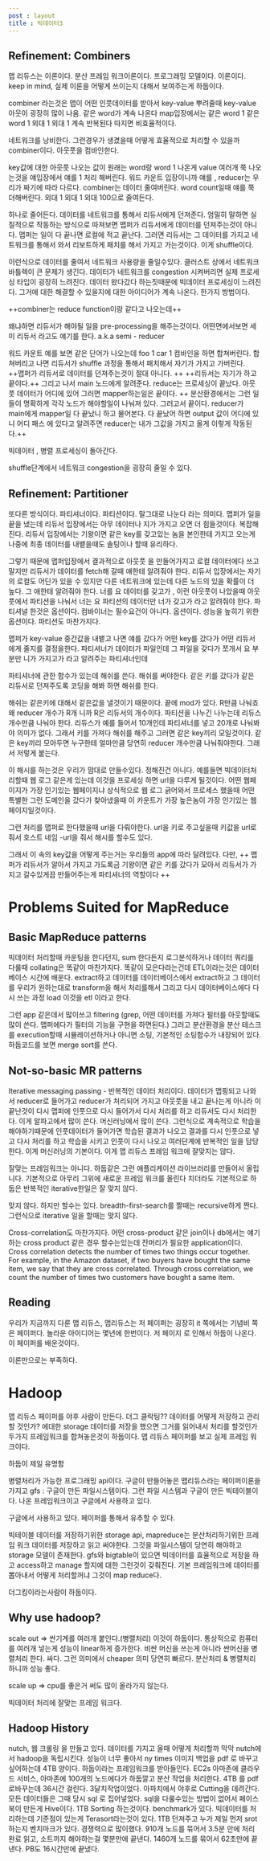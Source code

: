 ```yaml
---
post : layout
title : 빅데이터3
---
```


## Refinement: Combiners
맵 리듀스는 이론이다. 분산 프레임 워크이론이다.
프로그래밍 모델이다.
이론이다. keep in mind, 실제 이론을 어떻게 쓰이는지 대해서 보여주는게 하둡이다.

combiner 라는것은 맵이 어떤 인풋데이터를 받아서 key-value 뿌려줄때 key-value 아웃이 굉장히 많이 나옴.
같은 word가 계속 나온다 map입장에서는 같은 word 1 같은 word 1 외대 1 외대 1 계속 반복된다 따지면 비효율적이다.

네트워크를 낭비한다. 그런경우가 생겼을때 어떻게 효율적으로 처리할 수 있을까
combiner이다. 아웃풋을 컴바인한다.

key값에 대한 아웃풋 나오는 값이 원래는 word랑 word 1 나온게 
value 여러개 쭉 나오는것을 얘입장에서 얘를 1 처리 해버린다.
워드 카운트 입장이니까 얘를 , reducer는 우리가 짜기에 따라 다르다. 
combiner는 데이터 줄여버린다. word count일때 얘를 쭉 더해버린다. 
외대 1 외대 1 외대 100으로 줄여든다. 

하나로 줄어든다. 데이터를 네트워크를 통해서 리듀서에게 던져준다. 
엄밀히 말하면 실질적으로 작동하는 방식으로 따져보면 맵퍼가 리듀서에게 데이터를 던져주는것이 아니다.
맵퍼는 일이 다 끝나면 로컬에 적고 끝난다. 그러면 리듀서는 그 데이터를  가지고 네트워크를 통해서 와서 리보트하게 패치를 해서 가지고 가는것이다. 이게 shuffle이다. 

이런식으로 데이터를 줄여서 네트워크 사용량을 줄일수있다. 클러스트 상에서 네트워크 바틀렉이 큰 문제가 생긴다.
데이터가 네트워크를 congestion 시켜버리면 실제 프로세싱 타입이 굉장히 느려진다. 데이터 왔다갔다 하는짓때문에 빅데이터 프로세싱이 느려진다. 그거에 대한 해결할 수 있을지에 대한 아이디어가 계속 나온다.
한가지 방법이다.

++combiner는 reduce function이랑 같다고 나오는데++

왜냐하면 리듀서가 해야될 일을 pre-processing을 해주는것이다.
어떤면에서보면 세미 리듀서 라고도 얘기를 한다.
a.k.a semi - reducer

워드 카운트 예를 보면
같은 단어가 나오는데
foo 1
car 1
컴바인을 하면 합쳐버린다. 합쳐버리고 나면 리듀서가 shuffle 과정을 통해서 패치해서 자기가 가지고 가버린다. ++맵퍼가 리듀서로 데이터를 던져주는것이 절대 아니다. ++ 
++리듀서는 자기가 하고 끝이다.++
그리고 나서 main 노드에게 알려준다. reduce는 프로세싱이 끝났다. 아웃풋 데이터가 어디에 있어 그러면 mapper하는일은 끝이다. 
++
분산환경에서는 그런 일들이 명확하게 각각 노드가 해야할일이 나눠져 있다. 그러고서 끝이다.
reducer가 main에게 mapper일 다 끝났니 하고 물어본다.
다 끝났어 하면 output 값이 어디에 있니
어디 패스 에 있다고 알려주면 reducer는 내가 그값을 가지고 올게 이렇게 작동된다.++

빅데이터 , 병렬 프로세싱이 돌아간다.

shuffle단계에서 네트워크 congestion을 굉장히 줄일 수 있다.
## Refinement: Partitioner
또다른 방식이다. 파티셔너이다. 파티션이다. 
말그대로 나눈다 라는 의미다.
맵퍼가 일을 끝을 냈는데 리듀서 입장에서는 아무 데이터나 지가 가지고 오면 더 힘들것이다. 복잡해진다.
리듀서 입장에서는 기왕이면 같은 key를 갖고있는 놈을 본인한테 가지고 오는게 나중에 최종 데이터를 내뱉을때도 솔팅이나 할때 유리하다.

그렇기 때문에 맵퍼입장에서 결과적으로 아웃풋 을 만들어가지고 로컬 데이터에다 쓰고 말지만 리듀서가 데이터를 fetch해 갈때 얘한테 알려줘야 한다. 리듀서 입장에서는 자기의 로컬도 어딘가 있을 수 있지만 다른 네트워크에 있는데 다른 노드의 있을 확률이 더 높다. 그 애한테 알려줘야 한다. 너를 요 데이터를 갖고가 , 이런 아웃풋이 나았을때 아웃풋에서 파티션을 나눠서 너는 요 파티션의 데이터만 너가 갖고가 라고 알려줘야 한다. 파티셔널 한것은 옵션이다. 
컴바이너는 필수요건이 아니다. 옵션이다. 성능을 높히기 위한 옵션이다. 파티션도 마찬가지다. 

맵퍼가 key-value 중간값을 내뱉고 나면 얘를 갔다가 어떤 key를 갔다가 어떤 리듀서 에게 줄지를 결정을한다. 파티셔너가 
데이터가 파일인데 그 파일을 갖다가 쪼개서 요 부분만 니가 가지고가 라고 알려주는 파티셔너인데 

파티셔너에 관한 함수가 있는데 해쉬를 쓴다. 해쉬를 써야한다.
같은 키를 갔다가 같은 리듀서로 던져주도록 코딩을 해봐 하면 해쉬를 한다.

해쉬는 같은키에 대해서 같은값을 낼것이기 때문이다.
끝에 mod가 있다. R만큼 나눠죠 왜 reducer 개수가 R개 니까 R은 리듀서의 개수이다.
파티션을 나누긴 나누는데 리듀스 개수만큼 나눠야 한다. 
리듀스가 예를 들어서 10개인데 파티셔너를 넣고 20개로 나눠봐야 의미가 없다.
그래서 키를 가져다 해쉬를 해주고 그러면 같은 key끼리 모일것이다. 같은 key끼리 모아두면 누구한테 얼마만큼
당연히 reducer 개수만큼 나눠줘야한다. 그래서 저렇게 붙는다.

이 해시를 하는것은 우리가 맘대로 만들수있다. 정해진건 아니다.
예를들면 빅데이터처리할때 웹 로그 같은게 있는데 이것을 프로세싱 하면 url을 다루게 될것이다. 어떤 웹페이지가 가장 인기있는 웹페이지냐 상식적으로 웹 로그 긁어와서 프로세스 했을때 어떤 특별한 그런 도메인을 갔다가 찾아냈을때 이  카운트가 가장 높은놈이 가장 인기있는 웹페이지일것이다.

그런 처리를 맵퍼로 한다했을때 url을 다뤄야한다. url을 키로 주고싶을때 키값을 url로 줘서 호스트 네임 -url을 줘서 해시를 할수도 있다. 

그래서 이 속의 key값을 어떻게 주는거는 우리들의 app에 따라 달려있다. 다만, ++ 맵퍼가 리듀서가 알아서 가지고 가도록금 기왕이면 같은 키를 갔다가 모아서 리듀서가 가지고 갈수있게끔 만들어주는게 파티셔너의 역할이다 ++

# Problems Suited for MapReduce

## Basic MapReduce patterns
빅데이터 처리할때 카운팅을 한다던지, sum 한다든지
로그분석하거나 데이터 쿼리를 다룰때
collating은 똑같이 마찬가지다. 똑같이 모은다라는건데 ETL이라는것은 데이터 베이스 시간에 배운다.
extract하고 데이터를 데이터베이스에서 extract하고 그 데이터를 우리가 원하는대로 transform을 해서 처리를해서 그리고 다시 데이터베이스에다 다시 쓰는 과정 load 이것을 etl 이라고 한다.

그런 app 같은데서 많이쓰고
filtering (grep, 어떤 데이터를 가져다 필터를 아웃할때도 많이 쓴다. 맵퍼에다가 필터의 기능을 구현을 하면된다.) 
그러고 분산환경을 분산 테스크를 execution할때 시뮬레이션하거나 
아니면 소팅, 기본적인 소팅함수가 내장되어 있다.
하둡코드를 보면 merge sort를 쓴다.

## Not-so-basic MR patterns
Iterative messaging passing - 반복적인 데이터 처리이다. 데이터가 맵핑되고 나와서 reducer로 들어가고 reducer가 처리되어 가지고 아웃풋을 내고 끝나는게 아니라 이 끝난것이 다시 맵퍼에 인풋으로 다시 들어가서 다시 처리를 하고 리듀서도 다시 처리한다. 이게 알파고에서 많이 쓴다. 머신러닝에서 많이 쓴다. 그런식으로 계속적으로 학습을 해야하기때문에 인풋데이터가 들어가면 학습된 결과가 나오고 결과를 다시 인풋으로 넣고 다시 처리를 하고 학습을 시키고 인풋이 다시 나오고 여러단계에 반복적인 일을 담당한다. 이게 머신러닝의 기본이다. 이게 맵 리듀스 프레임 워크에 잘맞지는 않다. 

잘맞는 프레임워크는 아니다. 하둡같은 그런 애플리케이션 라이브러리를 만들어서 올립니다. 기본적으로 아무리 그위에 새로운 프레임 워크를 올린다 치더라도 기본적으로 하둡은 반복적인 iterative한일은 잘 맞지 않다.

맞지 않다. 하지만 할수는 있다. breadth-first-search를 짤때는 recursive하게 짠다.
그런식으로 iterative 일을 할때는 맞지 않다.

Cross-correlation도 마찬가지다. 어떤 cross-product 같은 join이나 db에서는 얘기하는 cross product 같은 경우 할수는있는데 잔머리가 필요한 application이다.
Cross correlation detects the number of times two things occur together. For example, in the Amazon dataset, if two buyers have bought the same item, we say that they are cross correlated. Through cross correlation, we count the number of times two customers have bought a same item.

## Reading
우리가 지금까지 다룬 맵 리듀스, 맵리듀스는 저 페이퍼는 굉장히 it 쪽에서는 기념비 쪽은 페이퍼다.
놀라운 아이디어는 몇년에 한번이다. 저 페이지 로 인해서 하둡이 나온다.
이 페이퍼를 배운것이다.

이론만으로는 부족하다.

# Hadoop
맵 리듀스 페이퍼를 야후 사람이 만든다.
더그 클락팅??
데이터를 어떻게 저장하고 관리할 것인가? 에대한 storage
데이터를 저장을 했으면 그거를 읽어내서 처리를 할것인가
두가지 프레임워크를 합쳐놓은것이 하둡이다.
맵 리듀스 페이퍼를 보고 실제 프레임 워크이다.

하둡이 제일 유명함

병렬처리가 가능한 프로그래밍 api이다. 구글이 만들어놓은 맵리듀스라는 페이퍼이론을 가지고
gfs : 구글이 만든 파일시스템이다. 그런 파일 시스템과 
구글이 만든 빅테이블이다. 나온 프레임워크이고 구글에서 사용하고 있다.

구글에서 사용하고 있다. 페이퍼를 통해서 유추할 수 있다. 

빅테이블 데이터를 저장하기위한 storage api, mapreduce는 분산처리하기위한 프레임 워크 
데이터를 저장하고 읽고 써야한다. 그것을 파일시스템이 당연히 해야하고 storage 모델이 존재한다.
gfs와 bigtable이 있으면 빅데이터를 효율적으로 저장을 하고 access하고 manage 할지에 대한 그런것이 갖춰진다. 기본 프레임워크에 데이터를 뽑아내서 어떻게 처리할꺼냐 그것이 map reduce다.

더그킹이라는사람이 하둡이다.

## Why use hadoop?
scale out => 싼기계를 여러개 붙인다.(병렬처리) 이것이 하둡이다. 통상적으로 컴퓨터를 여러개 넣는게 성능이 linear하게 증가한다. 비싼 머신을 쓰는게 아니라 싼머신을 병렬처리 한다. 싸다. 그런 의미에서 cheaper 의미
당연히 빠르다. 분산처리 & 병렬처리하니까 성능 좋다.

scale up => cpu를 좋은거 써도 많이 올라가지 않는다.

빅데이터 처리에 잘맞는 프레임 워크다.
## Hadoop History
nutch, 웹 크롤링 을 만들고 있다. 데이터를 가지고 올때 어떻게 처리할까 막막
nutch에서 hadoop을 독립시킨다. 성능이 너무 좋아서
ny times 이미지 백업을 pdf 로 바꾸고 싶어하는데 4TB 양이다.
하둡이라는 프레임워크를 받아들인다.
EC2s 아마존에 클라우드 서비스, 아마존에 100개의 노드에다가 하둡깔고 분산 작업을 처리한다. 4TB 를 pdf로바꾸는데 36시간 걸린다. 3달치작업이었다.
아파치에서 야후로 Cutting을 데려간다. 
모든 데이터들은 그때 당시 sql 로 집어넣었다. sql을 다룰수있는 방법이 없어서 페이스북이 만든게 Hive이다.
1TB Sorting 하는것이다. benchmark가 있다. 빅데이터를 처리하는데 기준점이 있는게 Terasort라는것이 있다. 1TB 던져주고 누가 제일 먼저 srot 하는지 벤치마크가 있다. 경쟁력으로 많이했다. 910개 노드를 묶어서 3.5분 만에 처리 완료
읽고, 소트까지 해야하는걸 몇분만에 끝낸다.
1460개 노드를 묶어서 62초만에 끝낸다.
PB도 16시간만에 끝냈다.